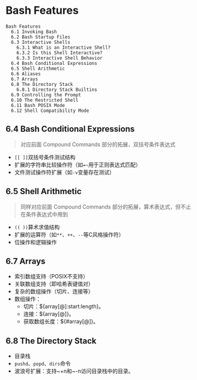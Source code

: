 # Bash Features

```
Bash Features
  6.1 Invoking Bash
  6.2 Bash Startup Files
  6.3 Interactive Shells
    6.3.1 What is an Interactive Shell?
    6.3.2 Is this Shell Interactive?
    6.3.3 Interactive Shell Behavior
  6.4 Bash Conditional Expressions
  6.5 Shell Arithmetic
  6.6 Aliases
  6.7 Arrays
  6.8 The Directory Stack
    6.8.1 Directory Stack Builtins
  6.9 Controlling the Prompt
  6.10 The Restricted Shell
  6.11 Bash POSIX Mode
  6.12 Shell Compatibility Mode
```

## 6.4 Bash Conditional Expressions

> 对应前面 Compound Commands 部分的拓展，双括号条件表达式

- `[[ ]]`双括号条件测试结构
- 扩展的字符串比较操作符（如`=~`用于正则表达式匹配）
- 文件测试操作符扩展（如`-v`变量存在测试）

## 6.5 Shell Arithmetic

> 同样对应前面 Compound Commands 部分的拓展，算术表达式，但不止在条件表达式中用到

- `(( ))`算术求值结构
- 扩展的运算符（如`**`、`++`、`--`等C风格操作符）
- 位操作和逻辑操作

## 6.7 Arrays

- 索引数组支持（POSIX不支持）
- 关联数组支持（即哈希表键值对）
- 复杂的数组操作（切片、连接等）
- 数组操作：
  - 切片：${array[@]:start:length}。
  - 连接：${array[@]}。
  - 获取数组长度：${#array[@]}。

## 6.8 The Directory Stack

- 目录栈
- `pushd`、`popd`、`dirs`命令
- 波浪号扩展：支持~+n和~-n访问目录栈中的目录。